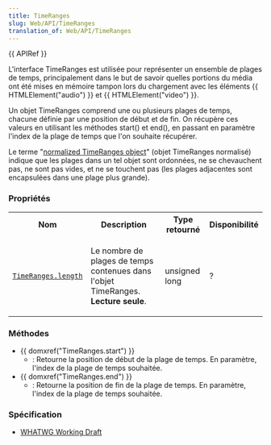 ```yaml
---
title: TimeRanges
slug: Web/API/TimeRanges
translation_of: Web/API/TimeRanges
---
```


{{ APIRef }}

L'interface TimeRanges est utilisée pour représenter un ensemble de plages de temps, principalement dans le but de savoir quelles portions du média ont été mises en mémoire tampon lors du chargement avec les éléments {{ HTMLElement("audio") }} et {{ HTMLElement("video") }}.

Un objet TimeRanges comprend une ou plusieurs plages de temps, chacune définie par une position de début et de fin. On récupère ces valeurs en utilisant les méthodes start() et end(), en passant en paramètre l'index de la plage de temps que l'on souhaite récupérer.

Le terme "[normalized TimeRanges object](http://www.w3.org/TR/html5/the-iframe-element.html#normalized-timeranges-object)" (objet TimeRanges normalisé) indique que les plages dans un tel objet sont ordonnées, ne se chevauchent pas, ne sont pas vides, et ne se touchent pas (les plages adjacentes sont encapsulées dans une plage plus grande).

### Propriétés

<table class="standard-table">
  <tbody>
    <tr>
      <th>Nom</th>
      <th>Description</th>
      <th>Type retourné</th>
      <th>Disponibilité</th>
    </tr>
    <tr>
      <td>
        <a href="/en/DOM/TimeRanges.length"><code>TimeRanges.length</code></a>
      </td>
      <td>
        <p>
          Le nombre de plages de temps contenues dans l'objet TimeRanges.
          <strong>Lecture seule</strong>.
        </p>
      </td>
      <td><p>unsigned long</p></td>
      <td>?</td>
    </tr>
  </tbody>
</table>

### Méthodes

- {{ domxref("TimeRanges.start") }}
  - : Retourne la position de début de la plage de temps. En paramètre, l'index de la plage de temps souhaitée.
- {{ domxref("TimeRanges.end") }}
  - : Retourne la position de fin de la plage de temps. En paramètre, l'index de la plage de temps souhaitée.

### Spécification

- [WHATWG Working Draft](http://www.whatwg.org/specs/web-apps/current-work/#timeranges)
